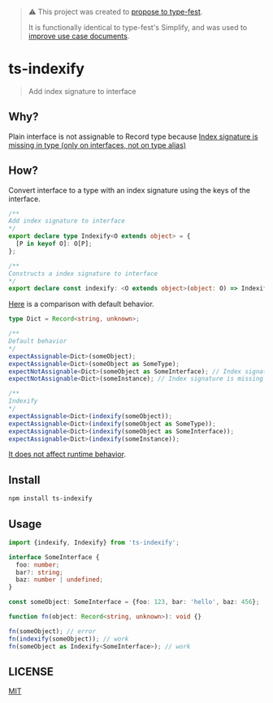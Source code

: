 > ⚠️ This project was created to [propose to type-fest](https://github.com/sindresorhus/type-fest/issues/292).
>
> It is functionally identical to type-fest's Simplify, and was used to [improve use case documents](https://github.com/sindresorhus/type-fest/pull/297).

# ts-indexify

> Add index signature to interface

## Why?

Plain interface is not assignable to Record type because [Index signature is missing in type (only on interfaces, not on type alias)](https://github.com/microsoft/TypeScript/issues/15300)

## How?

Convert interface to a type with an index signature using the keys of the interface.

```typescript
/**
Add index signature to interface
*/
export declare type Indexify<O extends object> = {
  [P in keyof O]: O[P];
};

/**
Constructs a index signature to interface
*/
export declare const indexify: <O extends object>(object: O) => Indexify<O>;
```

[Here](/index.test-d.ts) is a comparison with default behavior.

```typescript
type Dict = Record<string, unknown>;

/**
Default behavior
*/
expectAssignable<Dict>(someObject);
expectAssignable<Dict>(someObject as SomeType);
expectNotAssignable<Dict>(someObject as SomeInterface); // Index signature is missing in interface
expectNotAssignable<Dict>(someInstance); // Index signature is missing in class

/**
Indexify
*/
expectAssignable<Dict>(indexify(someObject));
expectAssignable<Dict>(indexify(someObject as SomeType));
expectAssignable<Dict>(indexify(someObject as SomeInterface));
expectAssignable<Dict>(indexify(someInstance));
```

[It does not affect runtime behavior](/index.test.js).

## Install

```sh
npm install ts-indexify
```

## Usage

```typescript
import {indexify, Indexify} from 'ts-indexify';

interface SomeInterface {
  foo: number;
  bar?: string;
  baz: number | undefined;
}

const someObject: SomeInterface = {foo: 123, bar: 'hello', baz: 456};

function fn(object: Record<string, unknown>): void {}

fn(someObject); // error
fn(indexify(someObject)); // work
fn(someObject as Indexify<SomeInterface>); // work
```

## LICENSE

[MIT](/LICENSE)
